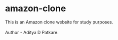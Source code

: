 # amazon-clone
This is an Amazon clone website for study purposes.
</br>
</br>
Author - Aditya D Patkare.
